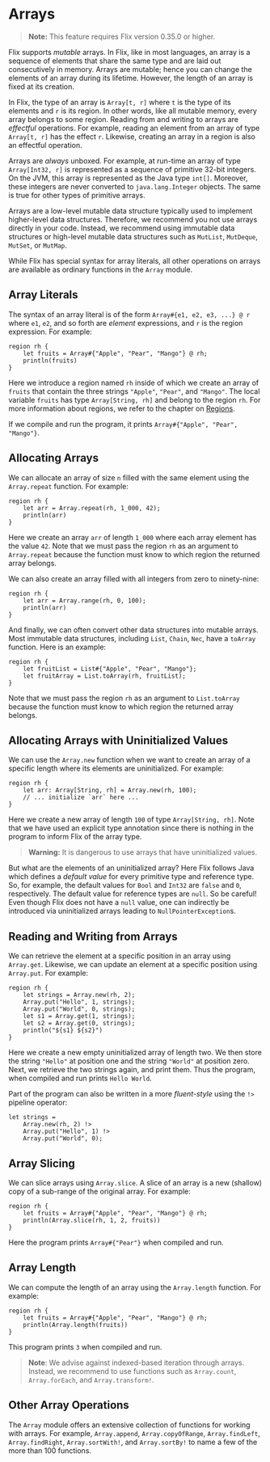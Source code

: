 # Arrays

> **Note:** This feature requires Flix version 0.35.0 or higher.

Flix supports _mutable_ arrays. In Flix, like in most languages, an array is a
sequence of elements that share the same type and are laid out consecutively in
memory. Arrays are mutable; hence you can change the elements of an array during
its lifetime. However, the length of an array is fixed at its creation. 

In Flix, the type of an array is `Array[t, r]` where `t` is the type of its
elements and `r` is its region. In other words, like all mutable memory, every
array belongs to some region. Reading from and writing to arrays are _effectful_
operations. For example, reading an element from an array of type `Array[t, r]`
has the effect `r`. Likewise, creating an array in a region is also an effectful
operation. 

Arrays are _always_ unboxed. For example, at run-time an array of type
`Array[Int32, r]` is represented as a sequence of primitive 32-bit integers. On
the JVM, this array is represented as the Java type `int[]`. Moreover, these
integers are never converted to `java.lang.Integer` objects. The same is true
for other types of primitive arrays. 

Arrays are a low-level mutable data structure typically used to implement
higher-level data structures. Therefore, we recommend you not use arrays
directly in your code. Instead, we recommend using immutable data structures or
high-level mutable data structures such as `MutList`, `MutDeque`, `MutSet`, or
`MutMap`. 

While Flix has special syntax for array literals, all other operations on arrays
are available as ordinary functions in the `Array` module. 

## Array Literals

The syntax of an array literal is of the form `Array#{e1, e2, e3, ...} @ r`
where `e1`, `e2`, and so forth are _element_ expressions, and `r` is the region
expression. For example:

```flix
region rh {
    let fruits = Array#{"Apple", "Pear", "Mango"} @ rh;
    println(fruits)
}
```

Here we introduce a region named `rh` inside of which we create an array of
`fruits` that contain the three strings `"Apple"`, `"Pear"`, and `"Mango"`. The
local variable `fruits` has type `Array[String, rh]` and belong to the region
`rh`. For more information about regions, we refer to the chapter on
[Regions](regions.md).

If we compile and run the program, it prints `Array#{"Apple", "Pear", "Mango"}`.

## Allocating Arrays

We can allocate an array of size `n` filled with the same element using the
`Array.repeat` function. For example: 

```flix
region rh {
    let arr = Array.repeat(rh, 1_000, 42);
    println(arr)
}
```

Here we create an array `arr` of length `1_000` where each array element has the
value `42`. Note that we must pass the region `rh` as an argument to
`Array.repeat` because the function must know to which region the returned array
belongs.

We can also create an array filled with all integers from zero to ninety-nine:

```flix
region rh {
    let arr = Array.range(rh, 0, 100);
    println(arr)
}
```

And finally, we can often convert other data structures into mutable arrays.
Most immutable data structures, including `List`, `Chain`, `Nec`, have a
`toArray` function. Here is an example:

```flix
region rh {
    let fruitList = List#{"Apple", "Pear", "Mango"};
    let fruitArray = List.toArray(rh, fruitList);
}
```

Note that we must pass the region `rh` as an argument to `List.toArray` because
the function must know to which region the returned array belongs.

## Allocating Arrays with Uninitialized Values

We can use the `Array.new` function when we want to create an array of a
specific length where its elements are uninitialized. For example:

```flix
region rh {
    let arr: Array[String, rh] = Array.new(rh, 100);
    // ... initialize `arr` here ...
}
```

Here we create a new array of length `100` of type `Array[String, rh]`. Note
that we have used an explicit type annotation since there is nothing in the
program to inform Flix of the array type. 

> **Warning:** It is dangerous to use arrays that have uninitialized values. 

But what are the elements of an uninitialized array? Here Flix follows Java which
defines a _default value_ for every primitive type and reference type. So, for
example, the default values for `Bool` and `Int32` are `false` and `0`,
respectively. The default value for reference types are `null`. So be careful!
Even though Flix does not have a `null` value, one can indirectly be introduced
via uninitialized arrays leading to `NullPointerException`s. 

## Reading and Writing from Arrays

We can retrieve the element at a specific position in an array using
`Array.get`. Likewise, we can update an element at a specific position using
`Array.put`. For example: 

```flix
region rh {
    let strings = Array.new(rh, 2);
    Array.put("Hello", 1, strings);
    Array.put("World", 0, strings);
    let s1 = Array.get(1, strings);
    let s2 = Array.get(0, strings);
    println("${s1} ${s2}")
}
```

Here we create a new empty uninitialized array of length two. We then store the
string `"Hello"` at position one and the string `"World"` at position zero.
Next, we retrieve the two strings again, and print them. Thus the program, when
compiled and run prints `Hello World`. 

Part of the program can also be written in a more _fluent-style_ using the `!>`
pipeline operator: 

```flix
let strings = 
    Array.new(rh, 2) !>
    Array.put("Hello", 1) !>
    Array.put("World", 0);
```

## Array Slicing

We can slice arrays using `Array.slice`. A slice of an array is a new (shallow)
copy of a sub-range of the original array. For example:

```flix
region rh {
    let fruits = Array#{"Apple", "Pear", "Mango"} @ rh;
    println(Array.slice(rh, 1, 2, fruits))
}
```

Here the program prints `Array#{"Pear"}` when compiled and run.

## Array Length

We can compute the length of an array using the `Array.length` function. For
example: 

```flix
region rh {
    let fruits = Array#{"Apple", "Pear", "Mango"} @ rh;
    println(Array.length(fruits))
}
```

This program prints `3` when compiled and run. 

> **Note**: We advise against indexed-based iteration through arrays. Instead,
> we recommend to use functions such as `Array.count`, `Array.forEach`, and
> `Array.transform!`.

## Other Array Operations

The `Array` module offers an extensive collection of functions for working with
arrays. For example, `Array.append`, `Array.copyOfRange`, `Array.findLeft`,
`Array.findRight`, `Array.sortWith!`, and `Array.sortBy!` to name a few of the
more than 100 functions. 

